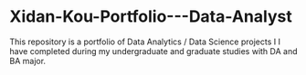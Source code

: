 # Xidan-Kou-Portfolio---Data-Analyst
This repository is a portfolio of Data Analytics / Data Science projects I I have completed during my undergraduate and graduate studies with DA and BA major. 
